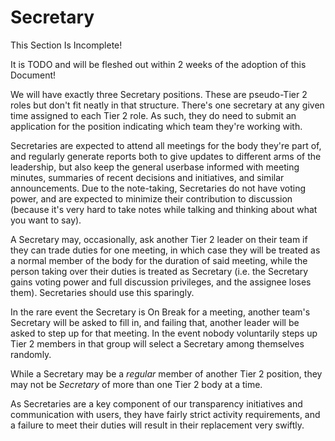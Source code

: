 # Secretary

<div class="warning">
This Section Is Incomplete! 

It is TODO and will be fleshed out within 2 weeks of the adoption of this Document!
</div>

We will have exactly three Secretary positions. These are pseudo-Tier 2 roles but don't fit neatly in that structure. There's one secretary at any given time assigned to each Tier 2 role. As such, they do need to submit an application for the position indicating which team they're working with. 

Secretaries are expected to attend all meetings for the body they're part of, and regularly generate reports both to give updates to different arms of the leadership, but also keep the general userbase informed with meeting minutes, summaries of recent decisions and initiatives, and similar announcements. Due to the note-taking, Secretaries do not have voting power, and are expected to minimize their contribution to discussion (because it's very hard to take notes while talking and thinking about what you want to say).

A Secretary may, occasionally, ask another Tier 2 leader on their team if they can trade duties for one meeting, in which case they will be treated as a normal member of the body for the duration of said meeting, while the person taking over their duties is treated as Secretary (i.e. the Secretary gains voting power and full discussion privileges, and the assignee loses them). Secretaries should use this sparingly.

In the rare event the Secretary is On Break for a meeting, another team's Secretary will be asked to fill in, and failing that, another leader will be asked to step up for that meeting. In the event nobody voluntarily steps up Tier 2 members in that group will select a Secretary among themselves randomly.

While a Secretary may be a *regular* member of another Tier 2 position, they may not be *Secretary* of more than one Tier 2 body at a time.

As Secretaries are a key component of our transparency initiatives and communication with users, they have fairly strict activity requirements, and a failure to meet their duties will result in their replacement very swiftly.
